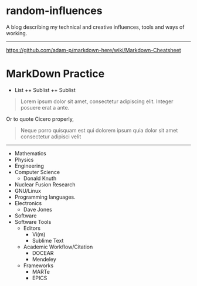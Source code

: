 # random-influences
A blog describing my technical and creative influences, tools and ways of working.

---
https://github.com/adam-p/markdown-here/wiki/Markdown-Cheatsheet

# MarkDown Practice

+ List
++ Sublist
++ Sublist

>Lorem ipsum dolor sit amet, consectetur adipiscing elit. Integer posuere erat a ante.

Or to quote Cicero properly,

>Neque porro quisquam est qui dolorem ipsum quia dolor sit amet consectetur adipisci velit
---

* Mathematics
* Physics
* Engineering
* Computer Science
  * Donald Knuth
* Nuclear Fusion Research
* GNU/Linux
* Programming languages.
* Electronics
  * Dave Jones
* Software
* Software Tools
  * Editors
    * Vi(m)
    * Sublime Text
  * Academic Workflow/Citation
    * DOCEAR
    * Mendeley
  * Frameworks
    * MARTe
    * EPICS

